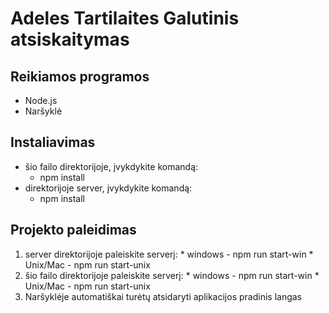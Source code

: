 # Adeles Tartilaites Galutinis atsiskaitymas

## Reikiamos programos
- Node.js
- Naršyklė
## Instaliavimas
- šio failo direktorijoje, įvykdykite komandą:
  - npm install
- direktorijoje server, įvykdykite komandą:
  - npm install

## Projekto paleidimas
  1. server direktorijoje paleiskite serverį:
    * windows - npm run start-win
    * Unix/Mac - npm run start-unix
  2. šio failo direktorijoje paleiskite serverį:
    * windows - npm run start-win
    * Unix/Mac - npm run start-unix
  3. Naršyklėje automatiškai turėtų atsidaryti aplikacijos pradinis langas